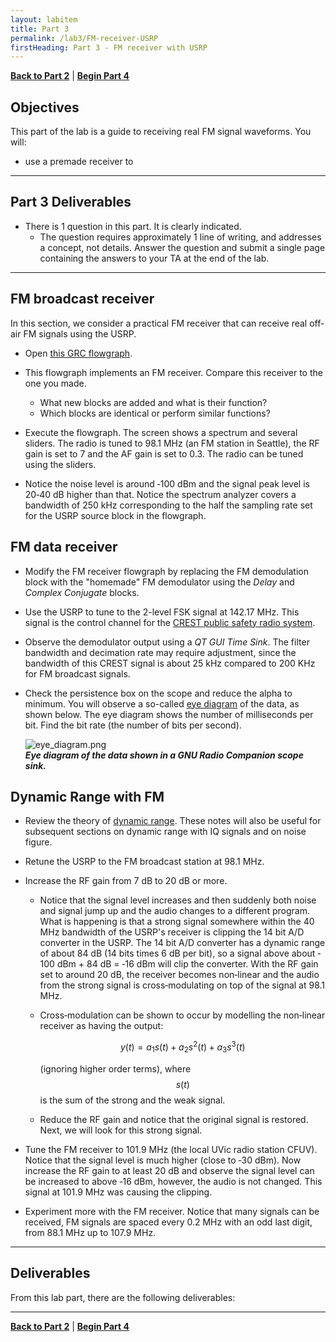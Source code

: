 ```yaml
---
layout: labitem
title: Part 3
permalink: /lab3/FM-receiver-USRP
firstHeading: Part 3 - FM receiver with USRP
---
```


[**Back to Part 2**](FM-receiver-simulation.md) | [**Begin Part 4**](FLEX-sync.md)

## Objectives

This part of the lab is a guide to receiving real FM signal waveforms. You
will:
<!-- #TODO update -->
- use a premade receiver to 

---

## Part 3 Deliverables
<!-- #TODO review -->

<!-- - Two GRC files of SSB demodulators. You will be stepped through building them. -->
- There is 1 question in this part. It is clearly indicated.
  - The question requires approximately 1 line of writing, and addresses a concept, not details. Answer the question and submit a single page containing the answers to your TA at the end of the lab.

---

## FM broadcast receiver

In this section, we consider a practical FM receiver that can receive real off-air FM signals using the USRP.

- Open [this GRC flowgraph](data/FM_USRP_receiver.grc).

- This flowgraph implements an FM receiver. Compare this receiver to the one you made.

  - What new blocks are added and what is their function?
  - Which blocks are identical or perform similar functions?

- Execute the flowgraph. The screen shows a spectrum and several sliders. The radio is tuned to 98.1 MHz (an FM station in Seattle), the RF gain is set to 7 and the AF gain is set to 0.3. The radio can be tuned using the sliders.

- Notice the noise level is around ‐100 dBm and the signal peak level is 20‐40 dB higher than that. Notice the spectrum analyzer covers a bandwidth of 250 kHz corresponding to the half the sampling rate set for the USRP source block in the flowgraph.

## FM data receiver

- Modify the FM receiver flowgraph by replacing the FM demodulation block with the "homemade" FM demodulator using the *Delay* and *Complex Conjugate* blocks.

- Use the USRP to tune to the 2-level FSK signal at 142.17 MHz. This signal is the control channel for the [CREST public safety radio system](http://www.crest.ca/).

- Observe the demodulator output using a *QT GUI Time Sink*. The filter bandwidth and decimation rate may require adjustment, since the bandwidth of this CREST signal is about 25 kHz compared to 200 KHz for FM broadcast signals.

- Check the persistence box on the scope and reduce the alpha to minimum. You will observe a so-called [eye diagram](http://en.wikipedia.org/wiki/Eye_pattern) of the data, as shown below. The eye diagram shows the number of milliseconds per bit. Find the bit rate (the number of bits per second).

  ![eye_diagram.png](./figures/eye_diagram.png)<br>
  __*Eye diagram of the data shown in a GNU Radio Companion scope sink.*__

## Dynamic Range with FM

- Review the theory of [dynamic range](data/DynamicRange.pdf). These notes will also be useful for subsequent sections on dynamic range with IQ signals and on noise figure.

- Retune the USRP to the FM broadcast station at 98.1 MHz.

- Increase the RF gain from 7 dB to 20 dB or more.
  - Notice that the signal level increases and then suddenly both noise and signal jump up and the audio changes to a different program. What is happening is that a strong signal somewhere within the 40 MHz bandwidth of the USRP's receiver is clipping the 14 bit A/D converter in the USRP. The 14 bit A/D converter has a dynamic range of about 84 dB (14 bits times 6 dB per bit), so a signal above about ‐100 dBm + 84 dB = ‐16 dBm will clip the converter. With the RF gain set to around 20 dB, the receiver becomes non‐linear and the audio from the strong signal is cross‐modulating on top of the signal at 98.1 MHz.
  - Cross‐modulation can be shown to occur by modelling the non‐linear receiver as having the output:

    $$ y(t) = a_1 s(t) + a_2 s^2 (t) + a_3 s^3 (t) $$

     (ignoring higher order terms), where $$ s(t) $$ is the sum of the strong and the weak signal.
  - Reduce the RF gain and notice that the original signal is restored. Next, we will look for this strong signal.

- Tune the FM receiver to 101.9 MHz (the local UVic radio station CFUV). Notice that the signal level is much higher (close to ‐30 dBm). Now increase the RF gain to at least 20 dB and observe the signal level can be increased to above ‐16 dBm, however, the audio is not changed. This signal at 101.9 MHz was causing the clipping.

- Experiment more with the FM receiver. Notice that many signals can be received, FM signals are spaced every 0.2 MHz with an odd last digit, from 88.1 MHz up to 107.9 MHz.

---

## Deliverables

From this lab part, there are the following deliverables:
<!-- #TODO add -->
<!-- - `FM_receiver.grc` -->
<!-- - The answer to [Question 1](#deliverable-question-1) -->

<!-- **Do not attach the `top_block.py` or `.dat` files.** -->

---

[**Back to Part 2**](FM-receiver-simulation.md) | [**Begin Part 4**](FLEX-sync.md)
